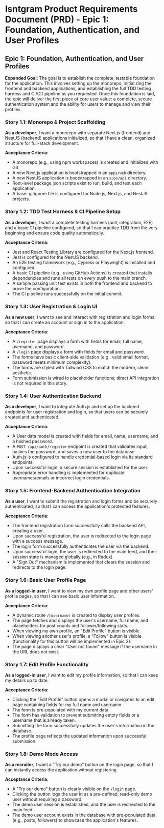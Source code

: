 # Isntgram Product Requirements Document (PRD) - Epic 1: Foundation, Authentication, and User Profiles

## Epic 1: Foundation, Authentication, and User Profiles

**Expanded Goal**: The goal is to establish the complete, testable foundation for the application. This involves setting
up the monorepo, initializing the frontend and backend applications, and establishing the full TDD testing harness and
CI/CD pipeline as you requested. Once this foundation is laid, the epic will deliver the first piece of core user value:
a complete, secure authentication system and the ability for users to manage and view their profiles.

### Story 1.1: Monorepo & Project Scaffolding

**As a developer**, I want a monorepo with separate Next.js (frontend) and NestJS (backend) applications initialized, so
that I have a clean, organized structure for full-stack development.

**Acceptance Criteria**:

- A monorepo (e.g., using npm workspaces) is created and initialized with Git.
- A new Next.js application is bootstrapped in an `apps/web` directory.
- A new NestJS application is bootstrapped in an `apps/api` directory.
- Root-level package.json scripts exist to run, build, and test each application.
- A base .gitignore file is configured for Node.js, Next.js, and NestJS projects.

### Story 1.2: TDD Test Harness & CI Pipeline Setup

**As a developer**, I want a complete testing harness (unit, integration, E2E) and a basic CI pipeline configured, so
that I can practice TDD from the very beginning and ensure code quality automatically.

**Acceptance Criteria**:

- Jest and React Testing Library are configured for the Next.js frontend.
- Jest is configured for the NestJS backend.
- An E2E testing framework (e.g., Cypress or Playwright) is installed and configured.
- A basic CI pipeline (e.g., using GitHub Actions) is created that installs dependencies and runs all tests on every
  push to the main branch.
- A sample passing unit test exists in both the frontend and backend to prove the configuration.
- The CI pipeline runs successfully on the initial commit.

### Story 1.3: User Registration & Login UI

**As a new user**, I want to see and interact with registration and login forms, so that I can create an account or sign
in to the application.

**Acceptance Criteria**:

- A `/register` page displays a form with fields for email, full name, username, and password.
- A `/login` page displays a form with fields for email and password.
- The forms have basic client-side validation (e.g., valid email format, password meets minimum complexity).
- The forms are styled with Tailwind CSS to match the modern, clean aesthetic.
- Form submission is wired to placeholder functions; direct API integration is not required in this story.

### Story 1.4: User Authentication Backend

**As a developer**, I want to integrate Auth.js and set up the backend endpoints for user registration and login, so
that users can be securely created and authenticated.

**Acceptance Criteria**:

- A User data model is created with fields for email, name, username, and a hashed password.
- A `POST /api/auth/register` endpoint is created that validates input, hashes the password, and saves a new user to the
  database.
- Auth.js is configured to handle credential-based login via its standard endpoints.
- Upon successful login, a secure session is established for the user.
- Appropriate error handling is implemented for duplicate usernames/emails or incorrect login credentials.

### Story 1.5: Frontend-Backend Authentication Integration

**As a user**, I want to submit the registration and login forms and be securely authenticated, so that I can access the
application's protected features.

**Acceptance Criteria**:

- The frontend registration form successfully calls the backend API, creating a user.
- Upon successful registration, the user is redirected to the login page with a success message.
- The login form successfully authenticates the user via the backend.
- Upon successful login, the user is redirected to the main feed, and their session state is managed globally (e.g., in
  Redux).
- A "Sign Out" mechanism is implemented that clears the session and redirects to the login page.

### Story 1.6: Basic User Profile Page

**As a logged-in user**, I want to view my own profile page and other users' profile pages, so that I can see basic user
information.

**Acceptance Criteria**:

- A dynamic route `/[username]` is created to display user profiles.
- The page fetches and displays the user's username, full name, and placeholders for post counts and follower/following
  stats.
- When viewing my own profile, an "Edit Profile" button is visible.
- When viewing another user's profile, a "Follow" button is visible (functionality for this button will be implemented
  in Epic 2).
- The page displays a clear "User not found" message if the username in the URL does not exist.

### Story 1.7: Edit Profile Functionality

**As a logged-in user**, I want to edit my profile information, so that I can keep my details up to date.

**Acceptance Criteria**:

- Clicking the "Edit Profile" button opens a modal or navigates to an edit page containing fields for my full name and
  username.
- The form is pre-populated with my current data.
- The form has validation to prevent submitting empty fields or a username that is already taken.
- Submitting the form successfully updates the user's information in the database.
- The profile page reflects the updated information upon successful submission.

### Story 1.8: Demo Mode Access

**As a recruiter**, I want a "Try our demo" button on the login page, so that I can instantly access the application
without registering.

**Acceptance Criteria**:

- A "Try our demo" button is clearly visible on the `/login` page.
- Clicking the button logs the user in as a pre-defined, read-only demo user without requiring a password.
- The demo user session is established, and the user is redirected to the main feed.
- The demo user account exists in the database with pre-populated data (e.g., posts, followers) to showcase the
  application's features.
